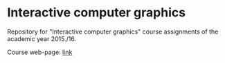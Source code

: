 # Interactive computer graphics
Repository for "Interactive computer graphics" course assignments of the academic year 2015./16.

Course web-page: [link](https://www.fer.unizg.hr/en/course/icg)

